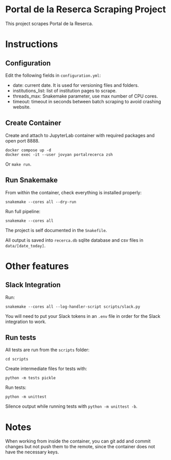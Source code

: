 # Portal de la Reserca Scraping Project

This project scrapes Portal de la Reserca. 

# Instructions

## Configuration

Edit the following fields in `configuration.yml`:
- date: current date. It is used for versioning files and folders.
- institutions_list: list of institution pages to scrape.
- threads_max: Snakemake parameter, use max number of CPU cores.
- timeout: timeout in seconds between batch scraping to avoid crashing website.

## Create Container

Create and attach to JupyterLab container with required packages and open port 8888.
```
docker compose up -d
docker exec -it --user jovyan portalrecerca zsh
```
Or `make run`.

## Run Snakemake

From within the container, check everything is installed properly:
```
snakemake --cores all --dry-run
```

Run full pipeline:
```
snakemake --cores all
```

The project is self documented in the `Snakefile`.

All output is saved into `recerca.db` sqlite database and csv files in `data/[date_today]`.

# Other features

## Slack Integration

Run:
```
snakemake --cores all --log-handler-script scripts/slack.py
```

You will need to put your Slack tokens in an `.env` file in order for the Slack integration to work.

## Run tests

All tests are run from the `scripts` folder:
```
cd scripts
```

Create intermediate files for tests with:
```
python -m tests pickle
```

Run tests:
```
python -m unittest
```

Silence output while running tests with `python -m unittest -b`.

# Notes

When working from inside the container, you can git add and commit changes but not push them to the remote, since the container does not have the necessary keys.